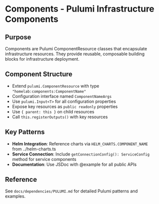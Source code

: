 # Components - Pulumi Infrastructure Components

## Purpose
Components are Pulumi ComponentResource classes that encapsulate infrastructure resources. They provide reusable, composable building blocks for infrastructure deployment.

## Component Structure
- Extend `pulumi.ComponentResource` with type `"homelab:components:ComponentName"`
- Configuration interface named `ComponentNameArgs`
- Use `pulumi.Input<T>` for all configuration properties
- Expose key resources as `public readonly` properties
- Use `{ parent: this }` on child resources
- Call `this.registerOutputs()` with key resources

## Key Patterns
- **Helm Integration**: Reference charts via `HELM_CHARTS.COMPONENT_NAME` from ../helm-charts.ts
- **Service Connection**: Include `getConnectionConfig(): ServiceConfig` method for service components
- **Documentation**: Use JSDoc with @example for all public APIs

## Reference
See `docs/dependencies/PULUMI.md` for detailed Pulumi patterns and examples.
